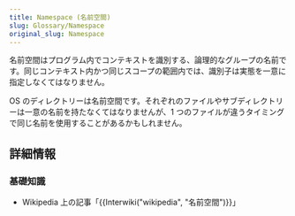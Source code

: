 ```yaml
---
title: Namespace (名前空間)
slug: Glossary/Namespace
original_slug: Namespace
---
```


名前空間はプログラム内でコンテキストを識別する、論理的なグループの名前です。同じコンテキスト内かつ同じスコープの範囲内では、識別子は実態を一意に指定しなくてはなりません。

OS のディレクトリーは名前空間です。それぞれのファイルやサブディレクトリーは一意の名前を持たなくてはなりませんが、1 つのファイルが違うタイミングで同じ名前を使用することがあるかもしれません。

## 詳細情報

### 基礎知識

- Wikipedia 上の記事「{{Interwiki("wikipedia", "名前空間")}}」
